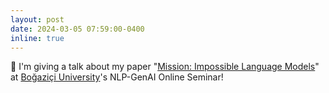 ```yaml
---
layout: post
date: 2024-03-05 07:59:00-0400
inline: true
---
```


📣 I'm giving a talk about my paper "[Mission: Impossible Language Models](https://arxiv.org/abs/2401.06416)"
at [Boğaziçi University](https://bogazici.edu.tr/en_US)'s NLP-GenAI Online Seminar!